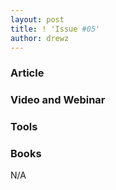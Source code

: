 ```yaml
---
layout: post
title: ! 'Issue #05'
author: drewz
---
```



### Article


### Video and Webinar



### Tools


### Books
N/A
